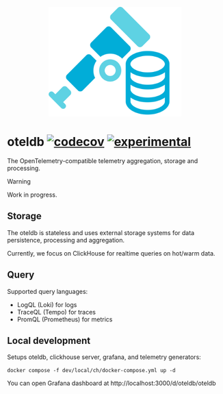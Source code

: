 <p align="center">
<img height="256" src="logo.svg" alt="oteldb svg logo">
</p>

# oteldb [![codecov](https://img.shields.io/codecov/c/github/go-faster/oteldb?label=cover)](https://codecov.io/gh/go-faster/oteldb) [![experimental](https://img.shields.io/badge/-experimental-blueviolet)](https://go-faster.org/docs/projects/status#experimental)

The OpenTelemetry-compatible telemetry aggregation, storage and processing.

> [!WARNING]  
> Work in progress.

## Storage

The oteldb is stateless and uses external storage systems for data persistence, processing and aggregation.

Currently, we focus on ClickHouse for realtime queries on hot/warm data.

## Query

Supported query languages:
- LogQL (Loki) for logs
- TraceQL (Tempo) for traces
- PromQL (Prometheus) for metrics

## Local development

Setups oteldb, clickhouse server, grafana, and telemetry generators:

```shell
docker compose -f dev/local/ch/docker-compose.yml up -d
```

You can open Grafana dashboard at http://localhost:3000/d/oteldb/oteldb
